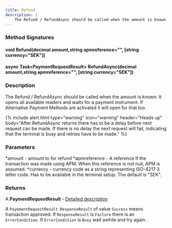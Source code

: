 ```yaml
---
title: Refund
description: |
    The Refund / RefundAsync should be called when the amount is known.
---
```

### Method Signatures

#### void Refund(decimal amount,string apmreference="", [string currency="SEK"])

#### async Task\<PaymentRequestResult\> RefundAsync(decimal amount,string apmreference="", [string currency="SEK"])

### Description

The Refund / RefundAsync should be called when the amount is known. It opens all available readers and waits for a payment instrument. If Alternative Payment Methods are activated it will open for that too.

{% include alert.html type="warning" icon="warning" header="Heads up"
body="After RefundAsync returns there has to be a delay before next request can be made. If there is no delay the next request will fail, indicating that the terminal is busy and retries have to be made."
%}

### Parameters

*amount - amount to for refund
*apmreference - A reference if the transaction was made using APM. When this reference is not null, APM is assumed.
*currency - currency code as a string representing ISO-4217 3 letter code. Has to be available in the terminal setup. The default is "SEK".

### Returns

A **PaymentRequestResult** - [Detailed description][paymentrequestresult]

A `PayementRequestResult.ResponseResult` of value `Success` means transaction approved.
If `ResponseResult` is `Failure` there is an `ErrorCondition`. If `ErrorCondition` is `Busy` wait awhile and try again.

[paymentrequestresult]: ./paymentasync
